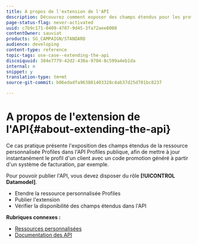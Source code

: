 ```yaml
---
title: A propos de l'extension de l'API
description: Découvrez comment exposer des champs étendus pour les profils de ressources personnalisées dans l’API Profils publics.
page-status-flag: never-activated
uuid: c7b9c171-0409-4707-9d45-3fa72aee8008
contentOwner: sauviat
products: SG_CAMPAIGN/STANDARD
audience: developing
content-type: reference
topic-tags: use-case--extending-the-api
discoiquuid: 304e7779-42d2-430a-9704-8c599a4eb1da
internal: n
snippet: y
translation-type: tm+mt
source-git-commit: b06edadfa963881403328c4ab37d25d701bc8237

---
```



# A propos de l'extension de l'API{#about-extending-the-api}

Ce cas pratique présente l'exposition des champs étendus de la ressource personnalisée Profiles dans l'API Profiles publique, afin de mettre à jour instantanément le profil d'un client avec un code promotion généré à partir d'un système de facturation, par exemple.

Pour pouvoir publier l'API, vous devez disposer du rôle **[!UICONTROL Datamodel]**.

* Etendre la ressource personnalisée Profiles
* Publier l'extension
* Vérifier la disponibilité des champs étendus dans l'API

**Rubriques connexes :**

* [Ressources personnalisées](../../developing/using/data-model-concepts.md)
* [Documentation des API](../../api/using/about-campaign-standard-apis.md)
